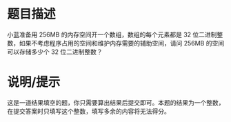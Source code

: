 # 题目描述

小蓝准备用 256MB 的内存空间开一个数组，数组的每个元素都是 32 位二进制整数，如果不考虑程序占用的空间和维护内存需要的辅助空间，请问 256MB 的空间可以存储多少个 32 位二进制整数？

# 说明/提示

这是一道结果填空的题，你只需要算出结果后提交即可。本题的结果为一个整数，在提交答案时只填写这个整数，填写多余的内容将无法得分。
